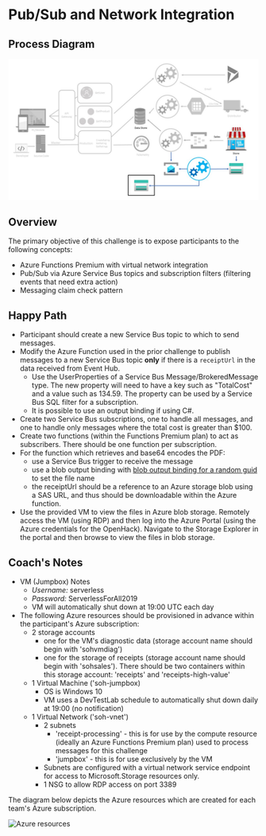# Pub/Sub and Network Integration

## Process Diagram

![Pub/Sub and VNet Integration Progress Diagram](/images/pubsub-and-vnet-integration-progress-diagram.jpg)

## Overview

The primary objective of this challenge is to expose participants to the following concepts:

* Azure Functions Premium with virtual network integration
* Pub/Sub via Azure Service Bus topics and subscription filters (filtering events that need extra action)
* Messaging claim check pattern

## Happy Path

* Participant should create a new Service Bus topic to which to send messages.
* Modify the Azure Function used in the prior challenge to publish messages to a new Service Bus topic **only** if there is a ```receiptUrl``` in the data received from Event Hub.
    * Use the UserProperties of a Service Bus Message/BrokeredMessage type. The new property will need to have a key such as "TotalCost" and a value such as 134.59.  The property can be used by a Service Bus SQL filter for a subscription.
    * It is possible to use an output binding if using C#.
* Create two Service Bus subscriptions, one to handle all messages, and one to handle only messages where the total cost is greater than $100.  
* Create two functions (within the Functions Premium plan) to act as subscribers.  There should be one function per subscription.
* For the function which retrieves and base64 encodes the PDF:
    * use a Service Bus trigger to receive the message
    * use a blob output binding with [blob output binding for a random guid](https://docs.microsoft.com/azure/azure-functions/functions-bindings-expressions-patterns#create-guids) to set the file name
    * the receiptUrl should be a reference to an Azure storage blob using a SAS URL, and thus should be downloadable within the Azure function.
* Use the provided VM to view the files in Azure blob storage.  Remotely access the VM (using RDP) and then log into the Azure Portal (using the Azure credentials for the OpenHack).  Navigate to the Storage Explorer in the portal and then browse to view the files in blob storage.

## Coach's Notes

* VM (Jumpbox) Notes
    * *Username:* serverless
    * *Password:* ServerlessForAll2019
    * VM will automatically shut down at 19:00 UTC each day
* The following Azure resources should be provisioned in advance within the participant's Azure subscription:
    * 2 storage accounts
        * one for the VM's diagnostic data (storage account name should begin with 'sohvmdiag')
        * one for the storage of receipts (storage account name should begin with 'sohsales').  There should be two containers within this storage account: 'receipts' and 'receipts-high-value'
    * 1 Virtual Machine ('soh-jumpbox)
        * OS is Windows 10
        * VM uses a DevTestLab schedule to automatically shut down daily at 19:00 (no notification)
    * 1 Virtual Network ('soh-vnet')
        * 2 subnets
            * 'receipt-processing' - this is for use by the compute resource (ideally an Azure Functions Premium plan) used to process messages for this challenge
            * 'jumpbox' - this is for use exclusively by the VM
        * Subnets are configured with a virtual network service endpoint for access to Microsoft.Storage resources only.
        * 1 NSG to allow RDP access on port 3389

The diagram below depicts the Azure resources which are created for each team's Azure subscription.

![Azure resources](https://ohreleases.blob.core.windows.net/openhack-assets/serverlessimages/pubsub-and-network-challenge-existing-azure-resources.png)
